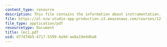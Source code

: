 ```yaml
---
content_type: resource
description: This file contains the information about instrumentation.
file: https://ol-ocw-studio-app-production.s3.amazonaws.com/courses/12-510-introduction-to-seismology-spring-2010/d77d74b5471755994a9dae8a19eddba0_lec1.pdf
file_type: application/pdf
resourcetype: Document
title: lec1.pdf
uid: d77d74b5-4717-5599-4a9d-ae8a19eddba0
---
```

